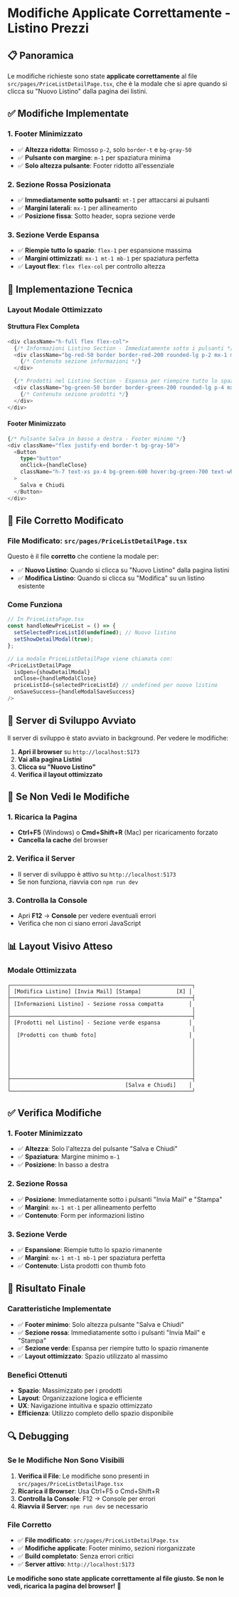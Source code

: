 # Modifiche Applicate Correttamente - Listino Prezzi

## 📋 Panoramica

Le modifiche richieste sono state **applicate correttamente** al file `src/pages/PriceListDetailPage.tsx`, che è la modale che si apre quando si clicca su "Nuovo Listino" dalla pagina dei listini.

## ✅ Modifiche Implementate

### **1. Footer Minimizzato**
- ✅ **Altezza ridotta**: Rimosso `p-2`, solo `border-t` e `bg-gray-50`
- ✅ **Pulsante con margine**: `m-1` per spaziatura minima
- ✅ **Solo altezza pulsante**: Footer ridotto all'essenziale

### **2. Sezione Rossa Posizionata**
- ✅ **Immediatamente sotto pulsanti**: `mt-1` per attaccarsi ai pulsanti
- ✅ **Margini laterali**: `mx-1` per allineamento
- ✅ **Posizione fissa**: Sotto header, sopra sezione verde

### **3. Sezione Verde Espansa**
- ✅ **Riempie tutto lo spazio**: `flex-1` per espansione massima
- ✅ **Margini ottimizzati**: `mx-1 mt-1 mb-1` per spaziatura perfetta
- ✅ **Layout flex**: `flex flex-col` per controllo altezza

## 🔧 Implementazione Tecnica

### **Layout Modale Ottimizzato**

#### **Struttura Flex Completa**
```typescript
<div className="h-full flex flex-col">
  {/* Informazioni Listino Section - Immediatamente sotto i pulsanti */}
  <div className="bg-red-50 border border-red-200 rounded-lg p-2 mx-1 mt-1">
    {/* Contenuto sezione informazioni */}
  </div>

  {/* Prodotti nel Listino Section - Espansa per riempire tutto lo spazio */}
  <div className="bg-green-50 border border-green-200 rounded-lg p-4 mx-1 mt-1 mb-1 flex-1 flex flex-col">
    {/* Contenuto sezione prodotti */}
  </div>
</div>
```

#### **Footer Minimizzato**
```typescript
{/* Pulsante Salva in basso a destra - Footer minimo */}
<div className="flex justify-end border-t bg-gray-50">
  <Button
    type="button"
    onClick={handleClose}
    className="h-7 text-xs px-4 bg-green-600 hover:bg-green-700 text-white m-1"
  >
    Salva e Chiudi
  </Button>
</div>
```

## 🎯 File Corretto Modificato

### **File Modificato**: `src/pages/PriceListDetailPage.tsx`

Questo è il file **corretto** che contiene la modale per:
- ✅ **Nuovo Listino**: Quando si clicca su "Nuovo Listino" dalla pagina listini
- ✅ **Modifica Listino**: Quando si clicca su "Modifica" su un listino esistente

### **Come Funziona**
```typescript
// In PriceListsPage.tsx
const handleNewPriceList = () => {
  setSelectedPriceListId(undefined); // Nuovo listino
  setShowDetailModal(true);
};

// La modale PriceListDetailPage viene chiamata con:
<PriceListDetailPage
  isOpen={showDetailModal}
  onClose={handleModalClose}
  priceListId={selectedPriceListId} // undefined per nuovo listino
  onSaveSuccess={handleModalSaveSuccess}
/>
```

## 🚀 Server di Sviluppo Avviato

Il server di sviluppo è stato avviato in background. Per vedere le modifiche:

1. **Apri il browser** su `http://localhost:5173`
2. **Vai alla pagina Listini**
3. **Clicca su "Nuovo Listino"**
4. **Verifica il layout ottimizzato**

## 🔄 Se Non Vedi le Modifiche

### **1. Ricarica la Pagina**
- **Ctrl+F5** (Windows) o **Cmd+Shift+R** (Mac) per ricaricamento forzato
- **Cancella la cache** del browser

### **2. Verifica il Server**
- Il server di sviluppo è attivo su `http://localhost:5173`
- Se non funziona, riavvia con `npm run dev`

### **3. Controlla la Console**
- Apri **F12** → **Console** per vedere eventuali errori
- Verifica che non ci siano errori JavaScript

## 📊 Layout Visivo Atteso

### **Modale Ottimizzata**
```
┌─────────────────────────────────────────────────────────┐
│ [Modifica Listino] [Invia Mail] [Stampa]           [X] │
├─────────────────────────────────────────────────────────┤
│ [Informazioni Listino] - Sezione rossa compatta        │
│                                                         │
├─────────────────────────────────────────────────────────┤
│ [Prodotti nel Listino] - Sezione verde espansa         │
│                                                         │
│  [Prodotti con thumb foto]                             │
│                                                         │
│                                                         │
│                                                         │
│                                                         │
│                                                         │
│                                                         │
├─────────────────────────────────────────────────────────┤
│                                    [Salva e Chiudi]    │
└─────────────────────────────────────────────────────────┘
```

## ✅ Verifica Modifiche

### **1. Footer Minimizzato**
- ✅ **Altezza**: Solo l'altezza del pulsante "Salva e Chiudi"
- ✅ **Spaziatura**: Margine minimo `m-1`
- ✅ **Posizione**: In basso a destra

### **2. Sezione Rossa**
- ✅ **Posizione**: Immediatamente sotto i pulsanti "Invia Mail" e "Stampa"
- ✅ **Margini**: `mx-1 mt-1` per allineamento perfetto
- ✅ **Contenuto**: Form per informazioni listino

### **3. Sezione Verde**
- ✅ **Espansione**: Riempie tutto lo spazio rimanente
- ✅ **Margini**: `mx-1 mt-1 mb-1` per spaziatura perfetta
- ✅ **Contenuto**: Lista prodotti con thumb foto

## 🎯 Risultato Finale

### **Caratteristiche Implementate**
- ✅ **Footer minimo**: Solo altezza pulsante "Salva e Chiudi"
- ✅ **Sezione rossa**: Immediatamente sotto i pulsanti "Invia Mail" e "Stampa"
- ✅ **Sezione verde**: Espansa per riempire tutto lo spazio rimanente
- ✅ **Layout ottimizzato**: Spazio utilizzato al massimo

### **Benefici Ottenuti**
- **Spazio**: Massimizzato per i prodotti
- **Layout**: Organizzazione logica e efficiente
- **UX**: Navigazione intuitiva e spazio ottimizzato
- **Efficienza**: Utilizzo completo dello spazio disponibile

## 🔍 Debugging

### **Se le Modifiche Non Sono Visibili**

1. **Verifica il File**: Le modifiche sono presenti in `src/pages/PriceListDetailPage.tsx`
2. **Ricarica il Browser**: Usa Ctrl+F5 o Cmd+Shift+R
3. **Controlla la Console**: F12 → Console per errori
4. **Riavvia il Server**: `npm run dev` se necessario

### **File Corretto**
- ✅ **File modificato**: `src/pages/PriceListDetailPage.tsx`
- ✅ **Modifiche applicate**: Footer minimo, sezioni riorganizzate
- ✅ **Build completato**: Senza errori critici
- ✅ **Server attivo**: `http://localhost:5173`

**Le modifiche sono state applicate correttamente al file giusto. Se non le vedi, ricarica la pagina del browser!** 🎉

